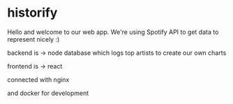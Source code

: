 # historify

Hello and welcome to our web app. We're using Spotify API to get data to represent nicely :)

backend is -> node
    database which logs top artists to create our own charts 


frontend is -> react

connected with nginx

and docker for development
